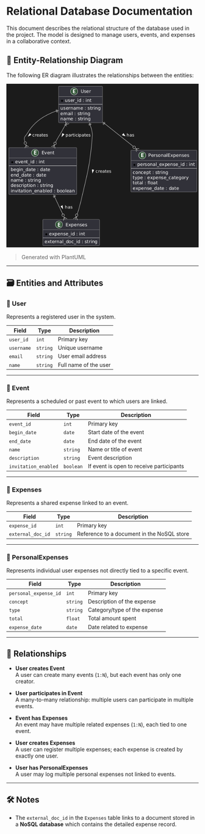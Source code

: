 # Relational Database Documentation

This document describes the relational structure of the database used in the project. The model is designed to manage users, events, and expenses in a collaborative context.

## 🧩 Entity-Relationship Diagram

The following ER diagram illustrates the relationships between the entities:

![ER Diagram](./ER_Data_Model.png)

> Generated with PlantUML

---

## 🗃️ Entities and Attributes

### 🧑 User

Represents a registered user in the system.

| Field      | Type     | Description             |
|------------|----------|-------------------------|
| `user_id`  | `int`    | Primary key             |
| `username` | `string` | Unique username         |
| `email`    | `string` | User email address      |
| `name`     | `string` | Full name of the user   |

---

### 📅 Event

Represents a scheduled or past event to which users are linked.

| Field        | Type     | Description              |
|--------------|----------|--------------------------|
| `event_id`   | `int`    | Primary key              |
| `begin_date` | `date`   | Start date of the event  |
| `end_date`   | `date`   | End date of the event    |
| `name`       | `string` | Name or title of event   |
| `description`| `string` | Event description        |
| `invitation_enabled`    | `boolean`| If event is open to receive participants |

---

### 💸 Expenses

Represents a shared expense linked to an event.

| Field             | Type     | Description                                |
|-------------------|----------|--------------------------------------------|
| `expense_id`      | `int`    | Primary key                                |
| `external_doc_id` | `string` | Reference to a document in the NoSQL store |

---

### 🧾 PersonalExpenses

Represents individual user expenses not directly tied to a specific event.

| Field                 | Type     | Description                  |
|-----------------------|----------|------------------------------|
| `personal_expense_id` | `int`    | Primary key                  |
| `concept`             | `string` | Description of the expense   |
| `type`                | `string` | Category/type of the expense |
| `total`               | `float`  | Total amount spent           |
| `expense_date`        | `date`   | Date related to expense      |

---

## 🔗 Relationships

- **User creates Event**  
  A user can create many events (`1:N`), but each event has only one creator.

- **User participates in Event**  
  A many-to-many relationship: multiple users can participate in multiple events.

- **Event has Expenses**  
  An event may have multiple related expenses (`1:N`), each tied to one event.

- **User creates Expenses**  
  A user can register multiple expenses; each expense is created by exactly one user.

- **User has PersonalExpenses**  
  A user may log multiple personal expenses not linked to events.

---

## 🛠️ Notes

- The `external_doc_id` in the `Expenses` table links to a document stored in a **NoSQL database** which contains the detailed expense record.